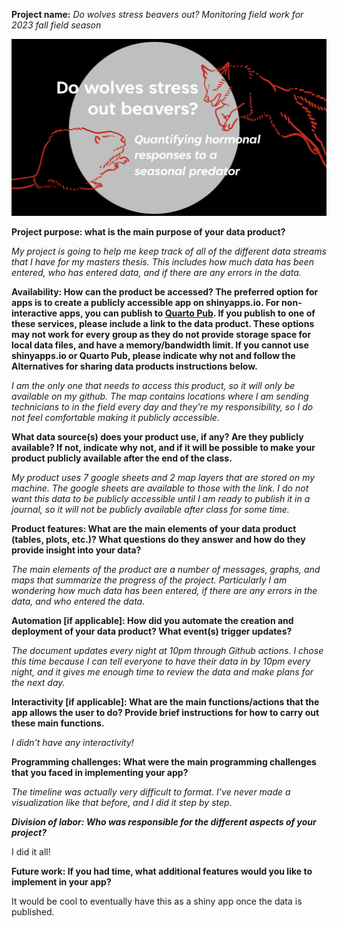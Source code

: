 **Project name:** *Do wolves stress beavers out? Monitoring field work for 2023 fall field season*

![](Screenshot%202023-04-29%20at%203.10.02%20PM.png)

**Project purpose: what is the main purpose of your data product?**

*My project is going to help me keep track of all of the different data streams that I have for my masters thesis. This includes how much data has been entered, who has entered data, and if there are any errors in the data.*

**Availability: How can the product be accessed? The preferred option for apps is to create a publicly accessible app on shinyapps.io. For non-interactive apps, you can publish to [Quarto Pub](https://quarto.org/docs/publishing/quarto-pub.html). If you publish to one of these services, please include a link to the data product. These options may not work for every group as they do not provide storage space for local data files, and have a memory/bandwidth limit. If you cannot use shinyapps.io or Quarto Pub, please indicate why not and follow the Alternatives for sharing data products instructions below.**

*I am the only one that needs to access this product, so it will only be available on my github. The map contains locations where I am sending technicians to in the field every day and they're my responsibility, so I do not feel comfortable making it publicly accessible.*

**What data source(s) does your product use, if any? Are they publicly available? If not, indicate why not, and if it will be possible to make your product publicly available after the end of the class.**

*My product uses 7 google sheets and 2 map layers that are stored on my machine. The google sheets are available to those with the link. I do not want this data to be publicly accessible until I am ready to publish it in a journal, so it will not be publicly available after class for some time.*

**Product features: What are the main elements of your data product (tables, plots, etc.)? What questions do they answer and how do they provide insight into your data?**

*The main elements of the product are a number of messages, graphs, and maps that summarize the progress of the project. Particularly I am wondering how much data has been entered, if there are any errors in the data, and who entered the data.*

**Automation [if applicable]: How did you automate the creation and deployment of your data product? What event(s) trigger updates?**

*The document updates every night at 10pm through Github actions. I chose this time because I can tell everyone to have their data in by 10pm every night, and it gives me enough time to review the data and make plans for the next day.*

**Interactivity [if applicable]: What are the main functions/actions that the app allows the user to do? Provide brief instructions for how to carry out these main functions.**

*I didn't have any interactivity!*

**Programming challenges: What were the main programming challenges that you faced in implementing your app?** 

*The timeline was actually very difficult to format. I've never made a visualization like that before, and I did it step by step.*

***Division of labor: Who was responsible for the different aspects of your project?*** 

I did it all!

**Future work: If you had time, what additional features would you like to implement in your app?**

It would be cool to eventually have this as a shiny app once the data is published.
